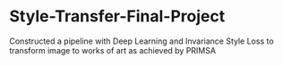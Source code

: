 # Style-Transfer-Final-Project
Constructed a pipeline with Deep Learning and Invariance Style Loss to transform image to works of art as achieved by PRIMSA
